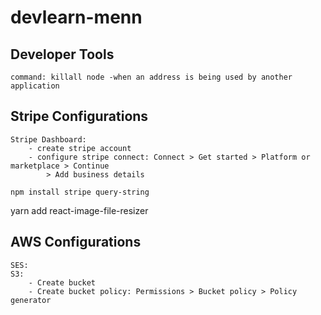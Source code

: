 # devlearn-menn

## Developer Tools

    command: killall node -when an address is being used by another application

## Stripe Configurations

    Stripe Dashboard:
        - create stripe account
        - configure stripe connect: Connect > Get started > Platform or marketplace > Continue
            > Add business details

    npm install stripe query-string

yarn add react-image-file-resizer

## AWS Configurations

    SES:
    S3:
        - Create bucket
        - Create bucket policy: Permissions > Bucket policy > Policy generator
